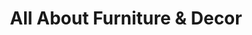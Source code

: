 ---
title: "All About Furniture & Decor"
url: /north-bendigo/all-about-furniture-and-decor/
shop: furniture
---